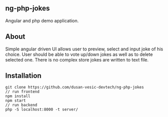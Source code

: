 ## ng-php-jokes
Angular and php demo application.
## About
Simple angular driven UI allows user to preview, select and input joke of his choice. User should be able to vote up/down jokes as well as to delete selected one. There is no complex store jokes are written to text file.
## Installation
```
git clone https://github.com/dusan-vesic-devtech/ng-php-jokes
// run frontend
npm install
npm start
// run backend
php -S localhost:8000 -t server/
```
